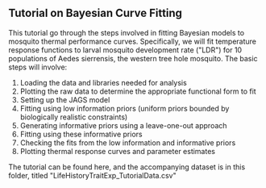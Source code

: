 
## Tutorial on Bayesian Curve Fitting 
This tutorial go through the steps involved in fitting Bayesian models to mosquito thermal performance curves. Specifically, we will fit temperature response functions to larval mosquito development rate ("LDR") for 10 populations of Aedes sierrensis, the western tree hole mosquito. The basic steps will involve:

1) Loading the data and libraries needed for analysis
2) Plotting the raw data to determine the appropriate functional form to fit
2) Setting up the JAGS model
3) Fitting using low information priors (uniform priors bounded by biologically realistic constraints)
4) Generating informative priors using a leave-one-out approach
5) Fitting using these informative priors
6) Checking the fits from the low information and informative priors
6) Plotting thermal response curves and parameter estimates 

The tutorial can be found here, and the accompanying dataset is in this folder, titled "LifeHistoryTraitExp_TutorialData.csv" 
 
